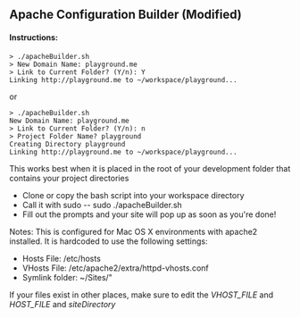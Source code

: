 ## Apache Configuration Builder (Modified)

#### Instructions:

```
> ./apacheBuilder.sh
> New Domain Name: playground.me
> Link to Current Folder? (Y/n): Y
Linking http://playground.me to ~/workspace/playground...
```
or
```
> ./apacheBuilder.sh
New Domain Name: playground.me
> Link to Current Folder? (Y/n): n
> Project Folder Name? playground
Creating Directory playground
Linking http://playground.me to ~/workspace/playground...
```

This works best when it is placed in the root of your development folder that contains your project directories
* Clone or copy the bash script into your workspace directory
* Call it with sudo -- sudo ./apacheBuilder.sh
* Fill out the prompts and your site will pop up as soon as you're done!


Notes: This is configured for Mac OS X environments with apache2 installed.
It is hardcoded to use the following settings:

* Hosts File: /etc/hosts
* VHosts File: /etc/apache2/extra/httpd-vhosts.conf
* Symlink folder: ~/Sites/"

If your files exist in other places, make sure to edit the *VHOST_FILE* and *HOST_FILE* and *siteDirectory*



